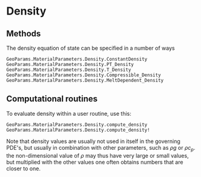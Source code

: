 # Density 

## Methods
The density equation of state can be specified in a number of ways
```@docs
GeoParams.MaterialParameters.Density.ConstantDensity
GeoParams.MaterialParameters.Density.PT_Density
GeoParams.MaterialParameters.Density.T_Density
GeoParams.MaterialParameters.Density.Compressible_Density
GeoParams.MaterialParameters.Density.MeltDependent_Density
```
## Computational routines
To evaluate density within a user routine, use this:
```@docs
GeoParams.MaterialParameters.Density.compute_density
GeoParams.MaterialParameters.Density.compute_density!
```
Note that density values are usually not used in itself in the governing PDE's, but usually in combination with other parameters, such as $\rho g$ or $\rho c_p$. the non-dimensional value of $\rho$ may thus have very large or small values, but multiplied with the other values one often obtains numbers that are closer to one.
